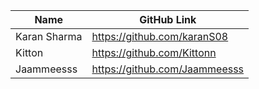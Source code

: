 | Name         | GitHub Link                   |
| ------------ | ----------------------------- |
| Karan Sharma | https://github.com/karanS08   |
| Kitton       | https://github.com/Kittonn    |
| Jaammeesss   | https://github.com/Jaammeesss |
